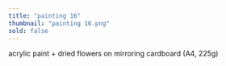 ```yaml
---
title: "painting 16"
thumbnail: "painting 16.png"
sold: false
---
```

acrylic paint + dried flowers on mirroring cardboard (A4, 225g)